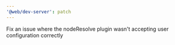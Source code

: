 ```yaml
---
'@web/dev-server': patch
---
```


Fix an issue where the nodeResolve plugin wasn't accepting user configuration correctly
